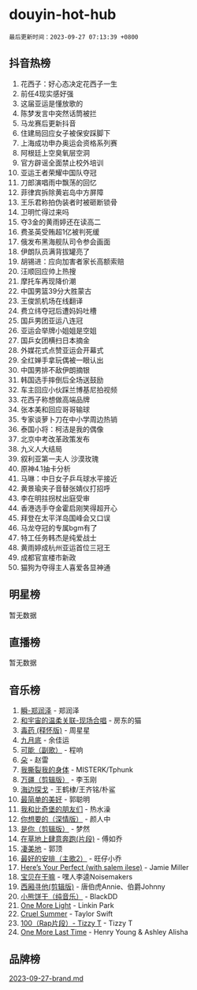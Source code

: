 # douyin-hot-hub

`最后更新时间：2023-09-27 07:13:39 +0800`

## 抖音热榜

1. 花西子：好心态决定花西子一生
1. 前任4现实感好强
1. 这届亚运是懂放歌的
1. 陈梦发言中突然话筒被拦
1. 马龙赛后更新抖音
1. 住建局回应女子被保安踩脚下
1. 上海成功申办奥运会资格系列赛
1. 阿根廷上空臭氧层空洞
1. 官方辟谣全面禁止校外培训
1. 亚运王者荣耀中国队夺冠
1. 刀郎演唱雨中飘荡的回忆
1. 菲律宾拆除黄岩岛中方屏障
1. 王乐君称拍伪装者时被砸断锁骨
1. 卫明忙得过来吗
1. 夺3金的黄雨婷还在读高二
1. 费圣英受贿超1亿被判死缓
1. 俄发布黑海舰队司令参会画面
1. 伊朗队员满背拔罐亮了
1. 胡锡进：应向加害者家长高额索赔
1. 汪顺回应帅上热搜
1. 摩托车再现降价潮
1. 中国男篮39分大胜蒙古
1. 王俊凯机场在线翻译
1. 费立纬夺冠后遭妈妈吐槽
1. 国乒男团亚运八连冠
1. 亚运会举牌小姐姐是空姐
1. 国乒女团横扫日本摘金
1. 外媒花式点赞亚运会开幕式
1. 全红婵手拿玩偶被一眼认出
1. 中国男排不敌伊朗摘银
1. 韩国选手摔倒后全场送鼓励
1. 车主回应小伙踩兰博基尼拍视频
1. 花西子称想做高端品牌
1. 张本美和回应哥哥输球
1. 专家谈萝卜刀在中小学周边热销
1. 泰国小将：柯洁是我的偶像
1. 北京中考改革政策发布
1. 九义人大结局
1. 叙利亚第一夫人 沙漠玫瑰
1. 原神4.1抽卡分析
1. 马琳：中日女子乒乓球水平接近
1. 黄景瑜夹子音替张婧仪打招呼
1. 李在明拄拐杖出庭受审
1. 香港选手夺金霍启刚笑得超开心
1. 拜登在太平洋岛国峰会又口误
1. 马龙夺冠的专属bgm有了
1. 特工任务韩杰是纯爱战士
1. 黄雨婷成杭州亚运首位三冠王
1. 成都官宣楼市新政
1. 猫狗为夺得主人喜爱各显神通

## 明星榜

暂无数据

## 直播榜

暂无数据

## 音乐榜

1. [瞬-郑润泽](https://sf6-cdn-tos.douyinstatic.com/obj/tos-cn-ve-2774/oYXHIohzvbNAzBhHgyksWpRM4bfkDsBdBDAynw) - 郑润泽
1. [和宇宙的温柔关联-现场合唱](https://sf6-cdn-tos.douyinstatic.com/obj/tos-cn-ve-2774/o0hONGDYQBgk0e5bqDeQOonVmncA6tC2nBwZLT) - 房东的猫
1. [毒药 (释怀版)](https://sf6-cdn-tos.douyinstatic.com/obj/tos-cn-ve-2774/oYILMEAzspdZBIzy4frJNB8ZHPHWAhiwowd4Ad) - 周星星
1. [九月底](https://sf6-cdn-tos.douyinstatic.com/obj/tos-cn-ve-2774/oMfewG4PDTFhF8iz3OGQ7ABH5i6fCgnMaoCbzZ) - 余佳运
1. [可能（副歌）](https://sf6-cdn-tos.douyinstatic.com/obj/tos-cn-ve-2774/cde1731888894259b333569393c2fb51) - 程响
1. [朵](https://sf6-cdn-tos.douyinstatic.com/obj/tos-cn-ve-2774/932f5bdfcd7c47b880525e92ab8a4999) - 赵雷
1. [我撕裂我的身体](https://sf6-cdn-tos.douyinstatic.com/obj/tos-cn-ve-2774/o0cWZzf7vIzpjLQBHPXwtFhMxYUvsP8AoC8EgA) - MISTERK/Tphunk
1. [万疆（剪辑版）](https://sf6-cdn-tos.douyinstatic.com/obj/tos-cn-ve-2774/ooG7oVgFlDTelKCjCsTTobQvbdtj1BBQXnfZd8) - 李玉刚
1. [海边探戈](https://sf3-cdn-tos.douyinstatic.com/obj/tos-cn-ve-2774/os9gE0VQCGqt6VQkZDyBBYvfSDY0QFe3vVmubn) - 王鹤棣/王齐铭/朴鲨
1. [最简单的美好](https://sf6-cdn-tos.douyinstatic.com/obj/tos-cn-ve-2774/a3623594908d4f208709c19c9584f981) - 郭聪明
1. [我和比奇堡的朋友们](https://sf6-cdn-tos.douyinstatic.com/obj/tos-cn-ve-2774/f0505db981ea4a6d91453a15924a82aa) - 热水澡
1. [你想要的（深情版）](https://sf6-cdn-tos.douyinstatic.com/obj/tos-cn-ve-2774/oIMnk8GFpoYUtBP39qsBLeMCDPQxxYcI4gbeZS) - 颜人中
1. [是你（剪辑版）](https://sf3-cdn-tos.douyinstatic.com/obj/tos-cn-ve-2774/46019dae783c4c969944217fe1cfafc4) - 梦然
1. [在草地上肆意奔跑(片段)](https://sf3-cdn-tos.douyinstatic.com/obj/tos-cn-ve-2774/8831d494742f45dabdfa8adb8b817259) - 傅如乔
1. [凄美地](https://sf6-cdn-tos.douyinstatic.com/obj/tos-cn-ve-2774/oshF4RgFMhmTSa4jCaHNUXI0NetFtBBQBzBZdf) - 郭顶
1. [最好的安排（主歌2）](https://sf3-cdn-tos.douyinstatic.com/obj/tos-cn-ve-2774/oMMZX1DuHpMwgoDztBmZswgQnbCeeANZxBHkFY) - 旺仔小乔
1. [Here’s Your Perfect (with salem ilese)](https://sf3-cdn-tos.douyinstatic.com/obj/tos-cn-ve-2774/076b1576c6c546598f803fe53da388a7) - Jamie Miller
1. [宝贝在干嘛](https://sf6-cdn-tos.douyinstatic.com/obj/tos-cn-ve-2774/okW4hBCfJI5B2ZEgTCtikhMW7IafzNrBQIYkpJ) - 嘿人李逵Noisemakers
1. [西厢寻他(剪辑版)](https://sf6-cdn-tos.douyinstatic.com/obj/tos-cn-ve-2774/oUsAVfAQKlRNxEv5qxvIB8o5qmIWUcXbzJKJhw) - 唐伯虎Annie、伯爵Johnny
1. [小熊饼干（纯音乐）](https://sf3-cdn-tos.douyinstatic.com/obj/tos-cn-ve-2774/c25d7893334c4ded99a2ae09f9e2a7d6) - BlackDD
1. [One More Light](https://sf6-cdn-tos.douyinstatic.com/obj/tos-cn-ve-2774/okIBCInhecoGOE5h6ZvqCBYtfXCIMQEbgkRKgD) - Linkin Park
1. [Cruel Summer](https://sf6-cdn-tos.douyinstatic.com/obj/tos-cn-ve-2774/b35ad770e6d4495abefaa493fa46b555) - Taylor Swift
1. [100（Rap片段）- Tizzy T](https://sf6-cdn-tos.douyinstatic.com/obj/tos-cn-ve-2774/f3d21de5ab834c0f9bb7443c06f73d04) - Tizzy T
1. [One More Last Time](https://sf6-cdn-tos.douyinstatic.com/obj/tos-cn-ve-2774/oAzTlo0LUAdCAIhjktsKWcLAEUKmZwGcOoB1fy) - Henry Young & Ashley Alisha

## 品牌榜

[2023-09-27-brand.md](2023-09-27-brand.md)
